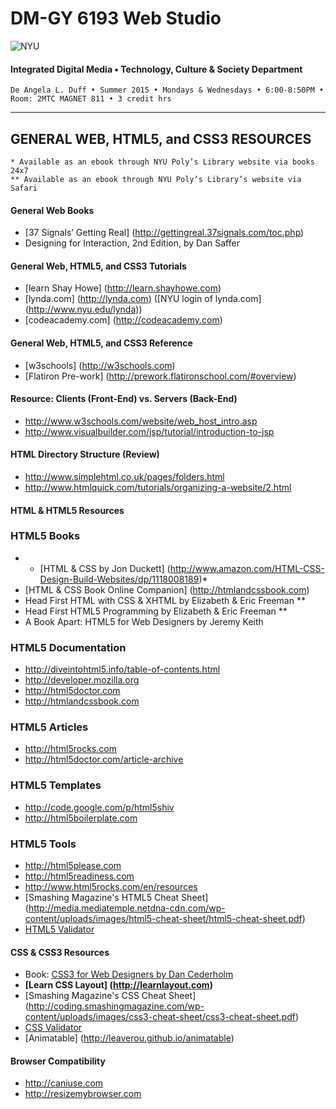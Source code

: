 # DM-GY 6193 Web Studio

![NYU](http://ws2.polishedsolid.com/de/nyu_soe_logo.png)
#### Integrated Digital Media • Technology, Culture & Society Department

    De Angela L. Duff • Summer 2015 • Mondays & Wednesdays • 6:00-8:50PM • Room: 2MTC MAGNET 811 • 3 credit hrs

---

##  GENERAL WEB, HTML5, and CSS3 RESOURCES


    * Available as an ebook through NYU Poly’s Library website via books 24x7
    ** Available as an ebook through NYU Poly’s Library’s website via Safari

#### General Web Books
* [37 Signals’ Getting Real] (http://gettingreal.37signals.com/toc.php)
* Designing for Interaction, 2nd Edition, by Dan Saffer

#### General Web, HTML5, and CSS3 Tutorials
* [learn Shay Howe] (http://learn.shayhowe.com)
* [lynda.com] (http://lynda.com) ([NYU login of lynda.com] (http://www.nyu.edu/lynda))
* [codeacademy.com] (http://codeacademy.com)

#### General Web, HTML5, and CSS3 Reference
* [w3schools] (http://w3schools.com)
* [Flatiron Pre-work] (http://prework.flatironschool.com/#overview)

#### Resource: Clients (Front-End) vs. Servers (Back-End)
* http://www.w3schools.com/website/web_host_intro.asp
* http://www.visualbuilder.com/jsp/tutorial/introduction-to-jsp 

#### HTML Directory Structure (Review)
* http://www.simplehtml.co.uk/pages/folders.html
* http://www.htmlquick.com/tutorials/organizing-a-website/2.html

#### HTML & HTML5 Resources

### HTML5 Books
* * [HTML & CSS by Jon Duckett] (http://www.amazon.com/HTML-CSS-Design-Build-Websites/dp/1118008189)*
* [HTML & CSS Book Online Companion] (http://htmlandcssbook.com)
* Head First HTML with CSS & XHTML by Elizabeth & Eric Freeman **
* Head First HTML5 Programming by Elizabeth & Eric Freeman **
* A Book Apart: HTML5 for Web Designers by Jeremy Keith 

### HTML5 Documentation
* http://diveintohtml5.info/table-of-contents.html
* http://developer.mozilla.org
* http://html5doctor.com
* http://htmlandcssbook.com 

### HTML5 Articles
* http://html5rocks.com
* http://html5doctor.com/article-archive 

### HTML5 Templates
* http://code.google.com/p/html5shiv
* http://html5boilerplate.com 

### HTML5 Tools
* http://html5please.com
* http://html5readiness.com
* http://www.html5rocks.com/en/resources
* [Smashing Magazine's HTML5 Cheat Sheet] (http://media.mediatemple.netdna-cdn.com/wp-content/uploads/images/html5-cheat-sheet/html5-cheat-sheet.pdf)
* [HTML5 Validator](http://validator.w3.org)

#### CSS & CSS3 Resources
* Book: [CSS3 for Web Designers by Dan Cederholm](http://www.abookapart.com/products/css3-for-web-designers)
* **[Learn CSS Layout] (http://learnlayout.com)** 
* [Smashing Magazine's CSS Cheat Sheet] (http://coding.smashingmagazine.com/wp-content/uploads/images/css3-cheat-sheet/css3-cheat-sheet.pdf)
* [CSS Validator](http://jigsaw.w3.org/css-validator)
* [Animatable] (http://leaverou.github.io/animatable)

#### Browser Compatibility
* http://caniuse.com
* http://resizemybrowser.com

